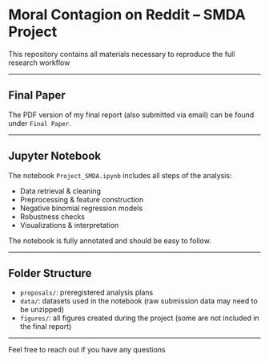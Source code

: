 # Moral Contagion on Reddit – SMDA Project


This repository contains all materials necessary to reproduce the full research workflow

---

## Final Paper  
The PDF version of my final report (also submitted via email) can be found under `Final Paper`.

---

## Jupyter Notebook  
The notebook `Project_SMDA.ipynb` includes all steps of the analysis:
- Data retrieval & cleaning  
- Preprocessing & feature construction  
- Negative binomial regression models  
- Robustness checks  
- Visualizations & interpretation

The notebook is fully annotated and should be easy to follow.

---

##  Folder Structure  

- `proposals/`: preregistered analysis plans  
- `data/`: datasets used in the notebook (raw submission data may need to be unzipped)  
- `figures/`: all figures created during the project (some are not included in the final report)  

---

Feel free to reach out if you have any questions
